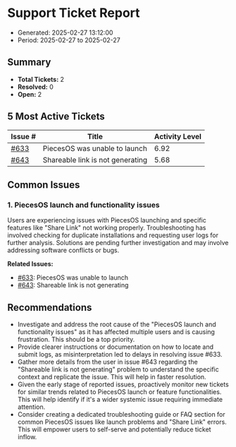 # Support Ticket Report
- Generated: 2025-02-27 13:12:00
- Period: 2025-02-27 to 2025-02-27

## Summary
- **Total Tickets:** 2
- **Resolved:** 0
- **Open:** 2

## 5 Most Active Tickets
| Issue # | Title | Activity Level |
|---------|-------|----------------|
| [#633](https://github.com/pieces-app/support/issues/633) | PiecesOS was unable to launch | 6.92 |
| [#643](https://github.com/pieces-app/support/issues/643) | Shareable link is not generating | 5.68 |

## Common Issues
### 1. PiecesOS launch and functionality issues
Users are experiencing issues with PiecesOS launching and specific features like "Share Link" not working properly. Troubleshooting has involved checking for duplicate installations and requesting user logs for further analysis. Solutions are pending further investigation and may involve addressing software conflicts or bugs.

**Related Issues:**
- [#633](https://github.com/pieces-app/support/issues/633): PiecesOS was unable to launch
- [#643](https://github.com/pieces-app/support/issues/643): Shareable link is not generating


## Recommendations
- Investigate and address the root cause of the "PiecesOS launch and functionality issues" as it has affected multiple users and is causing frustration. This should be a top priority.
- Provide clearer instructions or documentation on how to locate and submit logs, as misinterpretation led to delays in resolving issue #633.
- Gather more details from the user in issue #643 regarding the "Shareable link is not generating" problem to understand the specific context and replicate the issue. This will help in faster resolution.
- Given the early stage of reported issues, proactively monitor new tickets for similar trends related to PiecesOS launch or feature functionalities. This will help identify if it's a wider systemic issue requiring immediate attention.
- Consider creating a dedicated troubleshooting guide or FAQ section for common PiecesOS issues like launch problems and "Share Link" errors. This will empower users to self-serve and potentially reduce ticket inflow.
